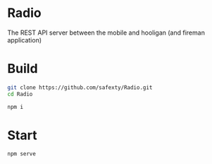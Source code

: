 # Radio
The REST API server between the mobile and hooligan (and fireman application)

# Build
```sh
git clone https://github.com/safexty/Radio.git
cd Radio

npm i
```

# Start
```sh
npm serve
```
